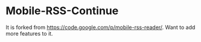 Mobile-RSS-Continue
===================

It is forked from https://code.google.com/p/mobile-rss-reader/. Want to add more features to it.
